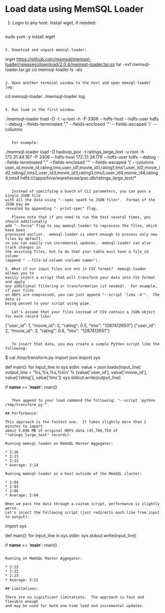 # Load data using MemSQL Loader

1. Login to any host.  Install wget, if needed:

   ```
sudo yum -y install wget
```

2. Download and unpack memsql-loader:

   ```
wget https://github.com/memsql/memsql-loader/releases/download/2.0.4/memsql-loader.tar.gz
tar -xvf memsql-loader.tar.gz
cd memsql-loader
ls -als
```

3. Open another terminal window to the host and open memsql-loader log:

   ```
cd memsql-loader
./memsql-loader log
```

4. Run load in the first window:

   ```
./memsql-loader load -D <database name> -t <table name> -u root -h <IP or hostname of MemSQL Master Aggregator> -P 3306 --hdfs-host <IP or hostname of HDFS name node> --hdfs-user hdfs --debug --fields-terminated "," --fields-enclosed '"' --fields-escaped '\\' --columns <comma-separated list of column names> <HDFS path>
```

   For example:

   ```
./memsql-loader load -D hadoop_poc -t ratings_large_text -u root -h 172.31.44.167 -P 3306 --hdfs-host 172.31.34.179 --hdfs-user hdfs --debug --fields-terminated "," --fields-enclosed '"' --fields-escaped '\\' --columns user_id,movie_id,rating,tms,user_id1,movie_id1,rating1,tms1,user_id2,movie_id2,rating2,tms2,user_id3,movie_id3,rating3,tms3,user_id4,movie_id4,rating4,tms4 hdfs:///apps/hive/warehouse/poc.db/ratings_large_text/*
```

   Instead of specifying a bunch of CLI parameters, you can pass a single JSON file
with all the data using "--spec <path to JSON file>".  Format of the JSON may be
revealed by appending "--print-spec" flag.

   Please note that if you need to run the test several times, you should additionally
add "--force" flag to say memsql-loader to reprocess the files, which have been
processed earlier.  memsql-loader is smart enough to process only new files by default,
so you can easily run incremental updates.  memsql-loader can also track changes in
the existing files, but to do that your table must have a file_id column
(append " --file-id-column <column name>").

5. What if our input files are not in CSV format?  memsql-loader allows you to
easily inject a script that will transform your data into CSV format and apply
any additional filtering or transformation (if needed).  For example, if your files
on HDFS are compressed, you can just append "--script 'lzma -d'".  The data is
being passed to your script using pipe.

   Let's assume that your files instead of CSV contain a JSON object for each record like:

   ```
{"user_id": 1, "movie_id": 2, "rating": 0.5, "tms": "1287412650"}
{"user_id": 2, "movie_id": 3, "rating": 0.6, "tms": "1287412651"}
```

   To insert that data, you may create a simple Python script like the following:

   ```
$ cat /tmp/transform.py
import json
import sys

def main():
    for input_line in sys.stdin:
        value = json.loads(input_line)
        output_line = '%s,%s,%s,%s\n' % (value['user_id'],
                                         value['movie_id'],
                                         value['rating'],
                                         value['tms'])
        sys.stdout.write(output_line)

if __name__ == '__main__':
    main()
```

   Then append to your load command the following: "--script 'python /tmp/transform.py'".

## Performance:

This approach is the fastest one.  It takes slightly more than 2 minutes to import
about 5,696 MB of original HDFS data (45,768,754 of "ratings_large_text" records):

Running memsql-loader on MemSQL Master Aggegator:

* 2:16
* 2:13
* 2:13
* Average: 2:14

Running memsql-loader on a host outside of the MemSQL cluster:

* 2:04
* 2:03
* 2:06
* Average: 2:04

When we pass the data through a custom script, performance is slightly worse.
Let's inject the following script (just redirects each line from input to output):

   ```
import sys

def main():
    for input_line in sys.stdin:
        sys.stdout.write(input_line)

if __name__ == '__main__':
    main()
```

Running on MemSQL Master Aggegator:

* 2:22
* 2:22
* 2:23
* Average: 2:22

## Limitations:

There are no significant limitations.  The approach is fast and flexible enough
and may be used for both one-time load and incremental updates.
